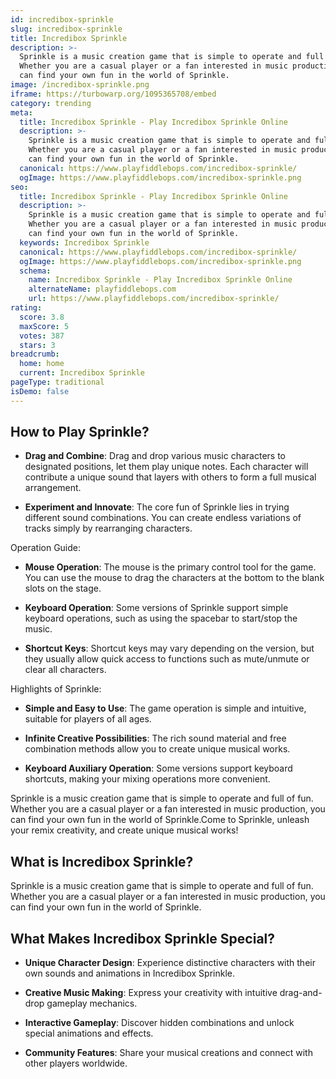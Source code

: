 ```yaml
---
id: incredibox-sprinkle
slug: incredibox-sprinkle
title: Incredibox Sprinkle
description: >-
  Sprinkle is a music creation game that is simple to operate and full of fun.
  Whether you are a casual player or a fan interested in music production, you
  can find your own fun in the world of Sprinkle.
image: /incredibox-sprinkle.png
iframe: https://turbowarp.org/1095365708/embed
category: trending
meta:
  title: Incredibox Sprinkle - Play Incredibox Sprinkle Online
  description: >-
    Sprinkle is a music creation game that is simple to operate and full of fun.
    Whether you are a casual player or a fan interested in music production, you
    can find your own fun in the world of Sprinkle.
  canonical: https://www.playfiddlebops.com/incredibox-sprinkle/
  ogImage: https://www.playfiddlebops.com/incredibox-sprinkle.png
seo:
  title: Incredibox Sprinkle - Play Incredibox Sprinkle Online
  description: >-
    Sprinkle is a music creation game that is simple to operate and full of fun.
    Whether you are a casual player or a fan interested in music production, you
    can find your own fun in the world of Sprinkle.
  keywords: Incredibox Sprinkle
  canonical: https://www.playfiddlebops.com/incredibox-sprinkle/
  ogImage: https://www.playfiddlebops.com/incredibox-sprinkle.png
  schema:
    name: Incredibox Sprinkle - Play Incredibox Sprinkle Online
    alternateName: playfiddlebops.com
    url: https://www.playfiddlebops.com/incredibox-sprinkle/
rating:
  score: 3.8
  maxScore: 5
  votes: 387
  stars: 3
breadcrumb:
  home: home
  current: Incredibox Sprinkle
pageType: traditional
isDemo: false
---
```


## How to Play Sprinkle?

- **Drag and Combine**: Drag and drop various music characters to designated positions, let them play unique notes. Each character will contribute a unique sound that layers with others to form a full musical arrangement.

- **Experiment and Innovate**: The core fun of Sprinkle lies in trying different sound combinations. You can create endless variations of tracks simply by rearranging characters.

Operation Guide:

- **Mouse Operation**: The mouse is the primary control tool for the game. You can use the mouse to drag the characters at the bottom to the blank slots on the stage.

- **Keyboard Operation**: Some versions of Sprinkle support simple keyboard operations, such as using the spacebar to start/stop the music.

- **Shortcut Keys**: Shortcut keys may vary depending on the version, but they usually allow quick access to functions such as mute/unmute or clear all characters.

Highlights of Sprinkle:

- **Simple and Easy to Use**: The game operation is simple and intuitive, suitable for players of all ages.

- **Infinite Creative Possibilities**: The rich sound material and free combination methods allow you to create unique musical works.

- **Keyboard Auxiliary Operation**: Some versions support keyboard shortcuts, making your mixing operations more convenient.

Sprinkle is a music creation game that is simple to operate and full of fun. Whether you are a casual player or a fan interested in music production, you can find your own fun in the world of Sprinkle.Come to Sprinkle, unleash your remix creativity, and create unique musical works!

## What is Incredibox Sprinkle?

Sprinkle is a music creation game that is simple to operate and full of fun. Whether you are a casual player or a fan interested in music production, you can find your own fun in the world of Sprinkle.

## What Makes Incredibox Sprinkle Special?

- **Unique Character Design**: Experience distinctive characters with their own sounds and animations in Incredibox Sprinkle.

- **Creative Music Making**: Express your creativity with intuitive drag-and-drop gameplay mechanics.

- **Interactive Gameplay**: Discover hidden combinations and unlock special animations and effects.

- **Community Features**: Share your musical creations and connect with other players worldwide.
